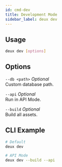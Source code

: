 ```yaml
---
id: cmd-dev
title: Development Mode
sidebar_label: deux dev
---
```


## Usage
```bash
deux dev [options]
```

## Options
`--db <path>` *Optional*  
Custom database path.

`--api` *Optional*  
Run in API Mode.

`--build` *Optional*  
Build all assets.

## CLI Example
```bash
# Default
deux dev

# API Mode
deux dev --build --api
```
